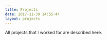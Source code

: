 ```yaml
---
title: Projects
date: 2017-11-30 14:55:47
layout: projects
---
```

All projects that I worked for are described here.